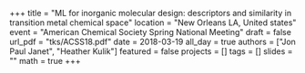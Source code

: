 +++
title = "ML for inorganic molecular design: descriptors and similarity in transition metal chemical space"
location = "New Orleans LA, United states"
event = "American Chemical Society Spring National Meeting"
draft = false
url_pdf = "tks/ACSS18.pdf"
date = 2018-03-19
all_day = true
authors = ["Jon Paul Janet", "Heather Kulik"]
featured = false
projects = []
tags = []
slides = ""
math = true
+++
